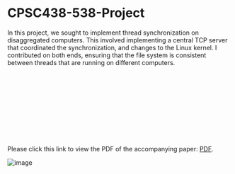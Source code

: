 # CPSC438-538-Project

In this project, we sought to implement thread synchronization on disaggregated computers. This involved implementing a central TCP server that coordinated the synchronization, and changes to the Linux kernel. I contributed on both ends, ensuring that the file system is consistent between threads that are running on different computers.

<object data="https://drive.google.com/file/d/1y7gKa_G_xhYHm8kYNSLfPqjRjAUqoxmi/view?usp=sharing" type="application/pdf" width="700px" height="700px">
    <embed src="https://drive.google.com/file/d/1y7gKa_G_xhYHm8kYNSLfPqjRjAUqoxmi/view?usp=sharing">
        <p>Please click this link to view the PDF of the accompanying paper: <a href="https://drive.google.com/file/d/1y7gKa_G_xhYHm8kYNSLfPqjRjAUqoxmi/view?usp=sharing">PDF</a>.</p>
    </embed>
</object>

![image](https://user-images.githubusercontent.com/57044245/169704837-46e3cf07-5930-4740-a5c2-e92c496fa262.png)
